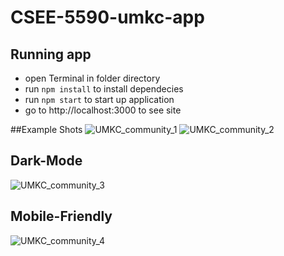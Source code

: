 # CSEE-5590-umkc-app

## Running app

- open Terminal in folder directory
- run `npm install` to install dependecies
- run `npm start` to start up application
- go to http://localhost:3000 to see site

##Example Shots
![UMKC_community_1](https://user-images.githubusercontent.com/44275041/163466059-f0d94377-83c1-45bb-904b-f8722d5b699a.PNG)
![UMKC_community_2](https://user-images.githubusercontent.com/44275041/163466070-f3bfd7ec-85b3-45f8-a22f-1ae129f40296.PNG)
## Dark-Mode
![UMKC_community_3](https://user-images.githubusercontent.com/44275041/163466076-2b416cef-8347-475a-bac3-6c59c32ad80b.PNG)
## Mobile-Friendly
![UMKC_community_4](https://user-images.githubusercontent.com/44275041/163466082-8b303e3c-39e7-4c80-9e69-9cc7fb99e98a.PNG)
